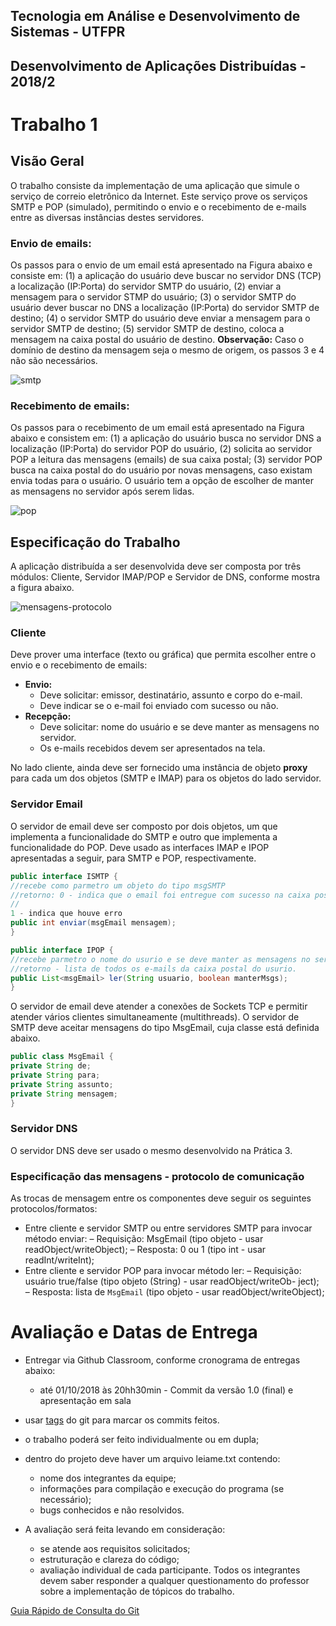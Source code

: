 ## Tecnologia em Análise e Desenvolvimento de Sistemas - UTFPR 
## Desenvolvimento de Aplicações Distribuídas - 2018/2

# Trabalho 1

## Visão Geral
O trabalho consiste da implementação de uma aplicação que simule o serviço de correio
eletrônico da Internet. Este serviço prove os serviços SMTP e POP (simulado), permitindo
o envio e o recebimento de e-mails entre as diversas instâncias destes servidores.

### Envio de emails:
Os passos para o envio de um email está apresentado na Figura abaixo e consiste em: (1) a aplicação do usuário deve buscar no servidor DNS (TCP) a localização (IP:Porta) do servidor SMTP do usuário, (2) enviar a mensagem para o servidor STMP do usuário; (3) o servidor SMTP do usuário dever buscar no DNS a localização (IP:Porta) do servidor SMTP de destino; (4) o servidor SMTP do usuário deve enviar a mensagem para o servidor SMTP de destino; (5) servidor SMTP de destino, coloca a mensagem na caixa postal do usuário de destino.
**Observação:** Caso o domı́nio de destino da mensagem seja o mesmo de origem, os passos 3 e 4 não são necessários.


![smtp](https://github.com/favarim/ad33s20182-trabalho1/blob/master/trabalho/figuras/smtp.jpg)


### Recebimento de emails:
Os passos para o recebimento de um email está apresentado na Figura abaixo e consistem em: (1) a aplicação do usuário busca no servidor DNS a localização (IP:Porta) do servidor POP do usuário, (2) solicita ao servidor POP a leitura das mensagens (emails) de sua caixa postal; (3) servidor POP busca na caixa postal do do usuário por novas mensagens, caso existam envia todas para o usuário. O usuário tem a opção de escolher de manter as mensagens no servidor após serem lidas.

![pop](https://github.com/favarim/ad33s20182-trabalho1/blob/master/trabalho/figuras/pop.jpg)


## Especificação do Trabalho
A aplicação distribuı́da a ser desenvolvida deve ser composta por três módulos: Cliente, Servidor
IMAP/POP e Servidor de DNS, conforme mostra a figura abaixo.

![mensagens-protocolo](https://github.com/favarim/ad33s20182-trabalho1/blob/master/trabalho/figuras/java.jpg)


### Cliente
Deve prover uma interface (texto ou gráfica) que permita escolher entre o envio e o recebimento de emails:
* **Envio:** 
    - Deve solicitar: emissor, destinatário, assunto e corpo do e-mail.
    - Deve indicar se o e-mail foi enviado com sucesso ou não.
* **Recepção:**
    - Deve solicitar: nome do usuário e se deve manter as mensagens no servidor.
    - Os e-mails recebidos devem ser apresentados na tela.

No lado cliente, ainda deve ser fornecido uma instância de objeto **proxy** para cada um dos objetos (SMTP e IMAP) para os objetos do lado servidor. 

### Servidor Email
O servidor de email deve ser composto por dois objetos, um que implementa a funcionalidade do SMTP e outro que implementa a funcionalidade do POP. Deve usado as interfaces IMAP e IPOP apresentadas a seguir, para SMTP e POP, respectivamente. 


```java
public interface ISMTP {
//recebe como parmetro um objeto do tipo msgSMTP
//retorno: 0 - indica que o email foi entregue com sucesso na caixa postal do usurio
//
1 - indica que houve erro
public int enviar(msgEmail mensagem);
}

public interface IPOP {
//recebe parmetro o nome do usurio e se deve manter as mensagens no servidor.
//retorno - lista de todos os e-mails da caixa postal do usurio.
public List<msgEmail> ler(String usuario, boolean manterMsgs);
}
```
O servidor de email deve atender a conexões de Sockets TCP e permitir atender vários clientes simultaneamente (multithreads). O servidor de SMTP deve aceitar mensagens do tipo MsgEmail, cuja classe está definida abaixo.


```java
public class MsgEmail {
private String de;
private String para;
private String assunto;
private String mensagem;
}
```
### Servidor DNS
O servidor DNS deve ser usado o mesmo desenvolvido na Prática 3.

### Especificação das mensagens - protocolo de comunicação
As trocas de mensagem entre os componentes deve seguir os seguintes protocolos/formatos:
* Entre cliente e servidor SMTP ou entre servidores SMTP para invocar método enviar:
  – Requisição: MsgEmail (tipo objeto - usar readObject/writeObject);
  – Resposta: 0 ou 1 (tipo int - usar readInt/writeInt);
* Entre cliente e servidor POP para invocar método ler:
  – Requisição: usuário true/false (tipo objeto (String) - usar readObject/writeOb-
ject);
  – Resposta: lista de `MsgEmail` (tipo objeto - usar readObject/writeObject);
  
# Avaliação e Datas de Entrega
* Entregar via Github Classroom, conforme cronograma de entregas abaixo:
  - até 01/10/2018 às 20hh30min - Commit da versão 1.0 (final) e apresentação em sala
* usar [tags](https://git-scm.com/book/pt-br/v1/Git-Essencial-Tagging) do git para marcar
os commits feitos.
* o trabalho poderá ser feito individualmente ou em dupla;
* dentro do projeto deve haver um arquivo leiame.txt contendo:
  - nome dos integrantes da equipe;
  - informações para compilação e execução do programa (se necessário);
  - bugs conhecidos e não resolvidos.
  
* A avaliação será feita levando em consideração:
  - se atende aos requisitos solicitados;
  - estruturação e clareza do código;
  - avaliação individual de cada participante. Todos os integrantes devem saber responder a qualquer questionamento do professor sobre a implementação de tópicos do trabalho.
  
 [Guia Rápido de Consulta do Git](https://services.github.com/on-demand/downloads/pt_BR/github-git-cheat-sheet.pdf) 
